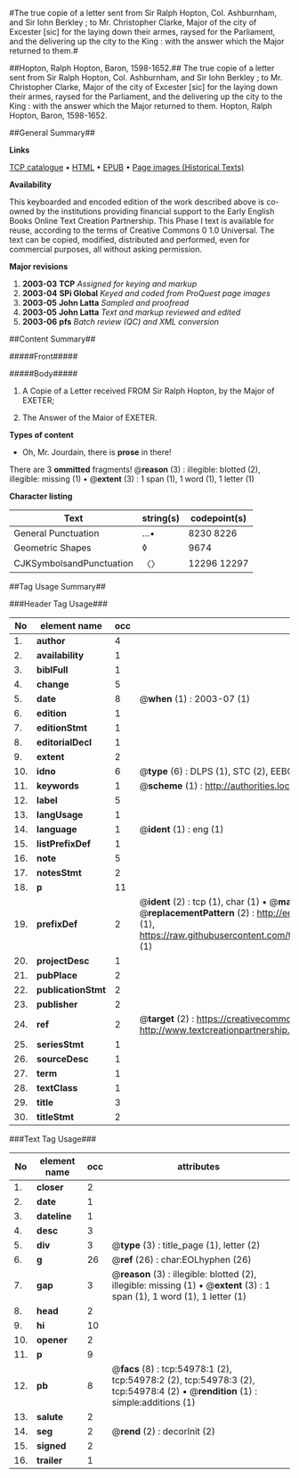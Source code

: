 #The true copie of a letter sent from Sir Ralph Hopton, Col. Ashburnham, and Sir Iohn Berkley ; to Mr. Christopher Clarke, Major of the city of Excester [sic] for the laying down their armes, raysed for the Parliament, and the delivering up the city to the King : with the answer which the Major returned to them.#

##Hopton, Ralph Hopton, Baron, 1598-1652.##
The true copie of a letter sent from Sir Ralph Hopton, Col. Ashburnham, and Sir Iohn Berkley ; to Mr. Christopher Clarke, Major of the city of Excester [sic] for the laying down their armes, raysed for the Parliament, and the delivering up the city to the King : with the answer which the Major returned to them.
Hopton, Ralph Hopton, Baron, 1598-1652.

##General Summary##

**Links**

[TCP catalogue](http://www.ota.ox.ac.uk/tcp/)  • 
[HTML](http://tei.it.ox.ac.uk/tcp/Texts-HTML/free/A63/A63476.html)  • 
[EPUB](http://tei.it.ox.ac.uk/tcp/Texts-EPUB/free/A63/A63476.epub) • 
[Page images (Historical Texts)](https://data.historicaltexts.jisc.ac.uk/view?pubId=eebo-12147129e&pageId=eebo-12147129e-54978-1)

**Availability**

This keyboarded and encoded edition of the
	       work described above is co-owned by the institutions
	       providing financial support to the Early English Books
	       Online Text Creation Partnership. This Phase I text is
	       available for reuse, according to the terms of Creative
	       Commons 0 1.0 Universal. The text can be copied,
	       modified, distributed and performed, even for
	       commercial purposes, all without asking permission.

**Major revisions**

1. __2003-03__ __TCP__ *Assigned for keying and markup*
1. __2003-04__ __SPi Global__ *Keyed and coded from ProQuest page images*
1. __2003-05__ __John Latta__ *Sampled and proofread*
1. __2003-05__ __John Latta__ *Text and markup reviewed and edited*
1. __2003-06__ __pfs__ *Batch review (QC) and XML conversion*

##Content Summary##

#####Front#####

#####Body#####

1. A Copie of a Letter received FROM Sir Ralph Hopton, by the Major of EXETER;

1. The Answer of the Maior of EXETER.

**Types of content**

  * Oh, Mr. Jourdain, there is **prose** in there!

There are 3 **ommitted** fragments! 
 @__reason__ (3) : illegible: blotted (2), illegible: missing (1)  •  @__extent__ (3) : 1 span (1), 1 word (1), 1 letter (1)

**Character listing**


|Text|string(s)|codepoint(s)|
|---|---|---|
|General Punctuation|…•|8230 8226|
|Geometric Shapes|◊|9674|
|CJKSymbolsandPunctuation|〈〉|12296 12297|

##Tag Usage Summary##

###Header Tag Usage###

|No|element name|occ|attributes|
|---|---|---|---|
|1.|__author__|4||
|2.|__availability__|1||
|3.|__biblFull__|1||
|4.|__change__|5||
|5.|__date__|8| @__when__ (1) : 2003-07 (1)|
|6.|__edition__|1||
|7.|__editionStmt__|1||
|8.|__editorialDecl__|1||
|9.|__extent__|2||
|10.|__idno__|6| @__type__ (6) : DLPS (1), STC (2), EEBO-CITATION (1), OCLC (1), VID (1)|
|11.|__keywords__|1| @__scheme__ (1) : http://authorities.loc.gov/ (1)|
|12.|__label__|5||
|13.|__langUsage__|1||
|14.|__language__|1| @__ident__ (1) : eng (1)|
|15.|__listPrefixDef__|1||
|16.|__note__|5||
|17.|__notesStmt__|2||
|18.|__p__|11||
|19.|__prefixDef__|2| @__ident__ (2) : tcp (1), char (1)  •  @__matchPattern__ (2) : ([0-9\-]+):([0-9IVX]+) (1), (.+) (1)  •  @__replacementPattern__ (2) : http://eebo.chadwyck.com/downloadtiff?vid=$1&page=$2 (1), https://raw.githubusercontent.com/textcreationpartnership/Texts/master/tcpchars.xml#$1 (1)|
|20.|__projectDesc__|1||
|21.|__pubPlace__|2||
|22.|__publicationStmt__|2||
|23.|__publisher__|2||
|24.|__ref__|2| @__target__ (2) : https://creativecommons.org/publicdomain/zero/1.0/ (1), http://www.textcreationpartnership.org/docs/. (1)|
|25.|__seriesStmt__|1||
|26.|__sourceDesc__|1||
|27.|__term__|1||
|28.|__textClass__|1||
|29.|__title__|3||
|30.|__titleStmt__|2||


###Text Tag Usage###

|No|element name|occ|attributes|
|---|---|---|---|
|1.|__closer__|2||
|2.|__date__|1||
|3.|__dateline__|1||
|4.|__desc__|3||
|5.|__div__|3| @__type__ (3) : title_page (1), letter (2)|
|6.|__g__|26| @__ref__ (26) : char:EOLhyphen (26)|
|7.|__gap__|3| @__reason__ (3) : illegible: blotted (2), illegible: missing (1)  •  @__extent__ (3) : 1 span (1), 1 word (1), 1 letter (1)|
|8.|__head__|2||
|9.|__hi__|10||
|10.|__opener__|2||
|11.|__p__|9||
|12.|__pb__|8| @__facs__ (8) : tcp:54978:1 (2), tcp:54978:2 (2), tcp:54978:3 (2), tcp:54978:4 (2)  •  @__rendition__ (1) : simple:additions (1)|
|13.|__salute__|2||
|14.|__seg__|2| @__rend__ (2) : decorInit (2)|
|15.|__signed__|2||
|16.|__trailer__|1||
